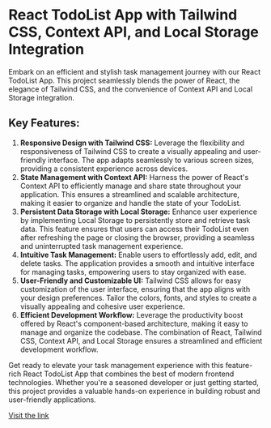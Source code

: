   <h1>React TodoList App with Tailwind CSS, Context API, and Local Storage Integration</h1>
  
  <p>Embark on an efficient and stylish task management journey with our React TodoList App. This project seamlessly blends the power of React, the elegance of Tailwind CSS, and the convenience of Context API and Local Storage integration. </p>

  <h2>Key Features:</h2>

  <ol>
    <li>
      <strong>Responsive Design with Tailwind CSS:</strong>
      Leverage the flexibility and responsiveness of Tailwind CSS to create a visually appealing and user-friendly interface. The app adapts seamlessly to various screen sizes, providing a consistent experience across devices.
    </li>
    <li>
       <strong>State Management with Context API:</strong>
            Harness the power of React's Context API to efficiently manage and share state throughout your application. This ensures a streamlined and scalable architecture, making it easier to organize and handle the state of your TodoList.
    </li>
    <li>
            <strong>Persistent Data Storage with Local Storage:</strong>
            Enhance user experience by implementing Local Storage to persistently store and retrieve task data. This feature ensures that users can access their TodoList even after refreshing the page or closing the browser, providing a seamless and uninterrupted task management experience.
        </li>
     <li>
            <strong>Intuitive Task Management:</strong>
            Enable users to effortlessly add, edit, and delete tasks. The application provides a smooth and intuitive interface for managing tasks, empowering users to stay organized with ease.
        </li>
     <li>
            <strong>User-Friendly and Customizable UI:</strong>
            Tailwind CSS allows for easy customization of the user interface, ensuring that the app aligns with your design preferences. Tailor the colors, fonts, and styles to create a visually appealing and cohesive user experience.
        </li>
     <li>
            <strong>Efficient Development Workflow:</strong>
            Leverage the productivity boost offered by React's component-based architecture, making it easy to manage and organize the codebase. The combination of React, Tailwind CSS, Context API, and Local Storage ensures a streamlined and efficient development workflow.
        </li>
  </ol>

  <p>Get ready to elevate your task management experience with this feature-rich React TodoList App that combines the best of modern frontend technologies. Whether you're a seasoned developer or just getting started, this project provides a valuable hands-on experience in building robust and user-friendly applications.</p>

<p><a href="https://guptaeservices-todolist.netlify.app/">Visit the link</a></p>

  
 
